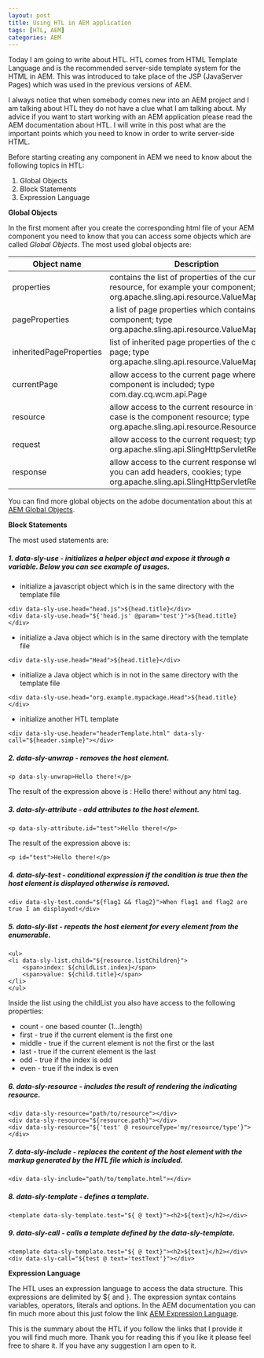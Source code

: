 ```yaml
---
layout: post
title: Using HTL in AEM application
tags: [HTL, AEM]
categories: AEM
---
```


Today I am going to write about HTL. HTL comes from HTML Template Language and is the recommended server-side template system for the HTML in AEM. This was introduced to take place of the JSP (JavaServer Pages) which was used in the previous versions of AEM.

I always notice that when somebody comes new into an AEM project and I am talking about HTL they do not have a clue what I am talking about. My advice if you want to start working with an AEM application please read the AEM documentation about HTL. I will write in this post what are the important points which you need to know in order to write server-side HTML.

Before starting creating any component in AEM we need to know about the following topics in HTL:

1. Global Objects
2. Block Statements
3. Expression Language

**Global Objects**

In the first moment after you create the corresponding html file of your AEM component you need to know that you can access some objects which are called _Global Objects_.
The most used global objects are:

| Object name  |Description    | 
|--------------|---------------|
|properties  |contains the list of properties of the current resource, for example your component; type org.apache.sling.api.resource.ValueMap|
|pageProperties| a list of page properties which contains your component; type org.apache.sling.api.resource.ValueMap|
|inheritedPageProperties|list of inherited page properties of the current page; type org.apache.sling.api.resource.ValueMap|
|currentPage|allow access to the current page where the component is included; type com.day.cq.wcm.api.Page|
|resource|allow access to the current resource in this case is the component resource; type org.apache.sling.api.resource.Resource|
|request|allow access to the current request; type org.apache.sling.api.SlingHttpServletRequest|
|response|allow access to the current response where you can add headers, cookies; type org.apache.sling.api.SlingHttpServletResponse|

You can find more global objects on the adobe documentation about this at [AEM Global Objects](https://docs.adobe.com/content/help/en/experience-manager-htl/using/htl/global-objects.html).

**Block Statements**

The most used statements are:

##### 1. data-sly-use - initializes a helper object and expose it through a variable. Below you can see example of usages.

* initialize a javascript object which is in the same directory with the template file 

```
<div data-sly-use.head="head.js">${head.title}</div>
<div data-sly-use.head="${'head.js' @param='test'}">${head.title}</div>
```

* initialize a Java object which is in the same directory with the template file

```
<div data-sly-use.head="Head">${head.title}</div>
```

* initialize a Java object which is in not in the same directory with the template file

```
<div data-sly-use.head="org.example.mypackage.Head">${head.title}</div>
```

* initialize another HTL template

```
<div data-sly-use.header="headerTemplate.html" data-sly-call="${header.simple}"></div>
```

##### 2. data-sly-unwrap - removes the host element.

```
<p data-sly-unwrap>Hello there!</p>
```

The result of the expression above is : Hello there! without any html tag.

##### 3. data-sly-attribute - add attributes to the host element.

```
<p data-sly-attribute.id="test">Hello there!</p>
```

The result of the expression above is:
 
```
<p id="test">Hello there!</p>
```

##### 4. data-sly-test - conditional expression if the condition is true then the host element is displayed otherwise is removed.

```
<div data-sly-test.cond="${flag1 && flag2}">When flag1 and flag2 are true I am displayed!</div>
```

##### 5. data-sly-list - repeats the host element for every element from the enumerable.

```
<ul>
<li data-sly-list.child="${resource.listChildren}">
    <span>index: ${childList.index}</span>
    <span>value: ${child.title}</span>
</li>
</ul>
```

Inside the list using the childList you also have access to the following properties:
 
* count - one based counter (1...length)
* first - true if the current element is the first one
* middle - true if the current element is not the first or the last
* last - true if the current element is the last
* odd - true if the index is odd
* even - true if the index is even

##### 6. data-sly-resource - includes the result of rendering the indicating resource.

```
<div data-sly-resource="path/to/resource"></div>
<div data-sly-resource="${resource.path}"></div>
<div data-sly-resource="${'test' @ resourceType='my/resource/type'}"></div>
```

##### 7. data-sly-include - replaces the content of the host element with the markup generated by the HTL file which is included.

```
<div data-sly-include="path/to/template.html"></div>
```

##### 8. data-sly-template - defines a template.

```
<template data-sly-template.test="${ @ text}"><h2>${text}</h2></div>
```

##### 9. data-sly-call - calls a template defined by the data-sly-template.


```
<template data-sly-template.test="${ @ text}"><h2>${text}</h2></div>
<div data-sly-call="${test @ text='testText'}"></div>
```

**Expression Language**

The HTL uses an expression language to access the data structure. This expressions are delimited by ${ and }.
The expression syntax contains variables, operators, literals and options. In the AEM documentation you can fin much more about this just folow the link [AEM Expression Language](https://docs.adobe.com/content/help/en/experience-manager-htl/using/htl/expression-language.html).

This is the summary about the HTL if you follow the links that I provide it you will find much more. Thank you  for reading this if you like it please feel free to share it. If you have any suggestion I am open to it.
